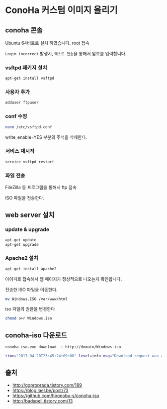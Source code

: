 # ConoHa 커스텀 이미지 올리기

## conoha 콘솔

Ubuntu 64비트로 설치 하였습니다. root 접속

`Login incorrect` 발생시, `텍스트 전송`을 통해서 암호를 입력합니다.

### vsftpd 패키지 설치

```sh
apt-get install vsftpd
``` 

### 사용자 추가

```sh
adduser ftpuser
```

### conf 수정

```sh
nano /etc/vsftpd.conf
```

write_enable=YES 부분의 주석을 삭제한다.

### 서비스 재시작
```sh
service vsftpd restart
```
### 파일 전송

FileZilla 등 프로그램을 통해서 ftp 접속

ISO 파일을 전송한다.

## web server 설치

### update & upgrade

```sh
apt-get update
apt-get upgrade
```

### Apache2 설치

```sh
apt-get install apache2
```

아이피로 접속해서 웹 페이지가 정상적으로 나오는지 확인합니다.

전송한 ISO 파일을 이동한다.

```sh
mv Windows.ISO /var/www/html
```

iso 파일의 권한을 변경한다

```sh
chmod o+r Windows.iso
```

## conoha-iso 다운로드

```sh
conoha-iso.exe download -i http://domain/Windows.iso

time="2017-04-20T23:45:24+09:00" level=info msg="Download request was accepted."
```





## 출처
- http://goproprada.tistory.com/189
- https://blog.lael.be/post/73
- https://github.com/hironobu-s/conoha-iso
- http://badspell.tistory.com/13
